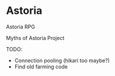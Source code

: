 # Astoria
Astoria RPG

Myths of Astoria Project

TODO:
- Connection pooling (hikari too maybe?)
- Find old farming code
